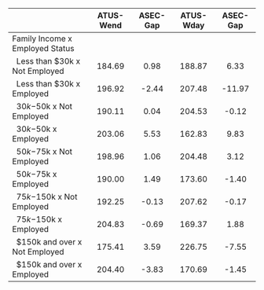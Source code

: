 
|                      |    ATUS-Wend |     ASEC-Gap |    ATUS-Wday |     ASEC-Gap |
| -------------------- | :----------: | :----------: | :----------: | :----------: |
| Family Income x Employed Status |              |              |              |              |
| &nbsp;&nbsp;Less than $30k x Not Employed |       184.69 |         0.98 |       188.87 |         6.33 |
| &nbsp;&nbsp;Less than $30k x Employed |       196.92 |        -2.44 |       207.48 |       -11.97 |
| &nbsp;&nbsp;$30k-$50k x Not Employed |       190.11 |         0.04 |       204.53 |        -0.12 |
| &nbsp;&nbsp;$30k-$50k x Employed |       203.06 |         5.53 |       162.83 |         9.83 |
| &nbsp;&nbsp;$50k-$75k x Not Employed |       198.96 |         1.06 |       204.48 |         3.12 |
| &nbsp;&nbsp;$50k-$75k x Employed |       190.00 |         1.49 |       173.60 |        -1.40 |
| &nbsp;&nbsp;$75k-$150k x Not Employed |       192.25 |        -0.13 |       207.62 |        -0.17 |
| &nbsp;&nbsp;$75k-$150k x Employed |       204.83 |        -0.69 |       169.37 |         1.88 |
| &nbsp;&nbsp;$150k and over x Not Employed |       175.41 |         3.59 |       226.75 |        -7.55 |
| &nbsp;&nbsp;$150k and over x Employed |       204.40 |        -3.83 |       170.69 |        -1.45 |

